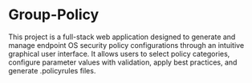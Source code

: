 # Group-Policy
This project is a full-stack web application designed to generate and manage endpoint OS security policy configurations through an intuitive graphical user interface. It allows users to select policy categories, configure parameter values with validation, apply best practices, and generate .policyrules files.
